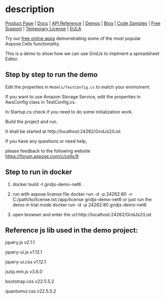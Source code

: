 description 
==================================


[Product Page](https://products.aspose.com/cells/net) | [Docs](https://docs.aspose.com/cells/net/aspose-cells-gridjs/) | [API Reference](https://reference.aspose.com/cells/net/aspose.cells.gridjs/) | [Demos](https://products.aspose.app/cells/family/) | [Blog](https://blog.aspose.com/category/cells/) | [Code Samples](https://github.com/aspose-cells/Aspose.Cells-for-.NET/tree/master/Examples_GridJs) | [Free Support](https://forum.aspose.com/c/cells) | [Temporary License](https://purchase.aspose.com/temporary-license) | [EULA](https://company.aspose.com/legal/eula) 

Try our [free online apps](https://products.aspose.app/cells/family) demonstrating some of the most popular Aspose.Cells functionality.

This is a  demo to show how we can use GridJs to implment a spreadsheet Editor.

## Step by step to run the demo
Edit the properties in `Models/TestConfig.cs` to match your enviroment.

If you want to use Amazon Storage Service, edit the properties in AwsConfig class in TestConfig.cs.

In Startup.cs check if you need to do some initialization work.

Build the project and run.

It shall be started at http://localhost:24262/GridJs2/List

If you have any questions or need help,

please feedback to the following website https://forum.aspose.com/c/cells/9 

## Step to run in docker 

1. docker build -t gridjs-demo-net6 .

2. run with aspose license file
      docker run -d -p 24262:80  -v C:/path/to/license.txt:/app/license gridjs-demo-net6
   or just run the demo in trial mode
      docker run -d -p 24262:80 gridjs-demo-net6

3. open browser and enter the url:http://localhost:24262/GridJs2/List


## Reference js lib used in the demo project:
jquery.js    v2.1.1

jquery-ui.js v1.12.1 

jquery-ui.css v1.12.1 

jszip.min.js v3.6.0 

bootstrap.css   v22.5.5.2

quantumui.css   v22.5.5.2

